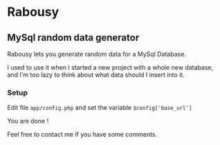 # Rabousy
## MySql random data generator

Rabousy lets you generate random data for a MySql Database.

I used to use it when I started a new project with a whole new database, and I'm too lazy to think about what data should I insert into it.

### Setup
Edit file `app/config.php` and set the variable `$config['base_url']`

You are done !

Feel free to contact me if you have some comments.